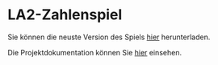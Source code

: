 # LA2-Zahlenspiel

Sie können die neuste Version des Spiels [hier](https://github.com/marekvonrogall/LA2-Zahlenspiel/releases) herunterladen.

Die Projektdokumentation können Sie [hier](https://github.com/marekvonrogall/LA2-Zahlenspiel/blob/main/Projektdokumentation.md) einsehen.
